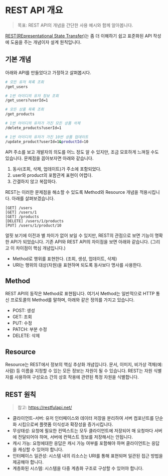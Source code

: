 # REST API 개요

> 목표: REST API의 개념을 간단한 사용 예시와 함께 알아봅니다.

[REST(REpresentational State Transfer)](https://en.wikipedia.org/wiki/Representational_state_transfer)는 좀 더 이해하기 쉽고 표준화된 API 작성에 도움을 주는 개념이자 설계 원칙입니다.

## 기본 개념

아래와 API를 만들었다고 가정하고 살펴봅시다.

```bash
# 모든 유저 목록 조회
/get_users

# 1번 아이디의 유저 정보 조회
/get_users?userId=1

# 모든 상품 목록 조회
/get_products

# 1번 아이디의 유저가 가진 모든 상품 삭제
/delete_products?userId=1

# 1번 아이디의 유저가 가진 10번 상품 업데이트
/update_product?userId=1&productId=10
```

API 주소를 보고 개발자의 의도를 어느 정도 알 수 있지만, 조금 모호하게 느껴질 수도 있습니다. 문제점을 꼽아보자면 아래와 같습니다.

1. 동사(조회, 삭제, 업데이트)가 주소에 포함되었다.
2. user와 product의 포함관계 표현이 어렵다.
3. 간결하지 않고 복잡하다.

REST는 이러한 문제점을 해소할 수 있도록 Method와 Resource 개념을 적용시킵니다. 아래를 살펴보겠습니다.

```
[GET] /users
[GET] /users/1
[GET] /products
[DELETE] /users/1/products
[PUT] /users/1/product/10
```

얼핏 보기에 이전과 별 차이가 없어 보일 수 있지만, REST의 관점으로 보면 기능이 명확한 API가 되었습니다. 기존 API와 REST API의 차이점을 보면 아래와 같습니다. (그리고 이 차이점이 핵심 개념입니다.)

- Method로 행위를 표현한다. (조회, 생성, 업데이트, 삭제)
- URI는 행위의 대상(자원)을 표현하며 되도록 동사보다 명사를 사용한다.

## Method

REST API의 동작은 Method로 표현됩니다. 여기서 Method는 일반적으로 HTTP 통신 프로토콜의 Method를 말하며, 아래와 같은 정의를 가지고 있습니다.

- POST: 생성
- GET: 조회
- PUT: 수정
- PATCH: 부분 수정
- DELETE: 삭제

## Resource

Resource는 REST에서 정보의 핵심 추상화 개념입니다. 문서, 이미지, 비가상 객체(예: 사람) 등 이름을 지정할 수 있는 모든 정보는 자원이 될 수 있습니다. REST는 자원 식별자를 사용하여 구성요소 간의 상호 작용에 관련된 특정 자원을 식별합니다.

## REST 원칙

> 참고: https://restfulapi.net/

- 클라이언트-서버: 유저 인터페이스와 데이터 저장을 분리하여 서버 컴포넌트를 단순화 시킴으로써 플랫폼 이식성과 확장성을 증가시킵니다.
- 무상태성: 요청에 필요한 컨텍스트는 모두 클라이언트에 저장되어 매 요청마다 서버에 전달되어야 하며, 서버에 컨텍스트 정보를 저장해서는 안됩니다.
- 캐시 가능: 요청에대한 응답은 캐시 가능 여부를 포함해야 하며 클라이언트는 응답을 캐싱할 수 있어야 합니다.
- 인터페이스 일관성: 시스템 내의 리소스는 URI를 통해 표현되며 일관된 접근 방법을 제공해야 합니다.
- 계층화된 시스템: 시스템을 다중 계층화 구조로 구성할 수 있어야 합니다.
